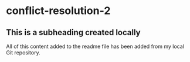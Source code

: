 # conflict-resolution-2

## This is a subheading created locally

  All of this content added to the readme file has been added from my local Git repository.